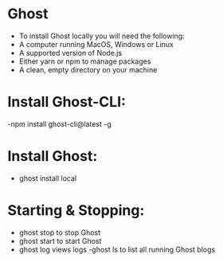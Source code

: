 # Ghost
- To install Ghost locally you will need the following:
- A computer running MacOS, Windows or Linux
- A supported version of Node.js
- Either yarn or npm to manage packages
- A clean, empty directory on your machine
#  Install Ghost-CLI:
-npm install ghost-cli@latest -g
# Install Ghost:
- ghost install local
#  Starting & Stopping:
- ghost stop to stop Ghost
- ghost start to start Ghost
- ghost log views logs
-ghost ls to list all running Ghost blogs
